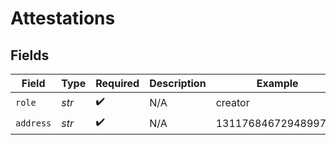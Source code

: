 # Attestations


## Fields

| Field               | Type                | Required            | Description         | Example             |
| ------------------- | ------------------- | ------------------- | ------------------- | ------------------- |
| `role`              | *str*               | :heavy_check_mark:  | N/A                 | creator             |
| `address`           | *str*               | :heavy_check_mark:  | N/A                 | 1311768467294899700 |
